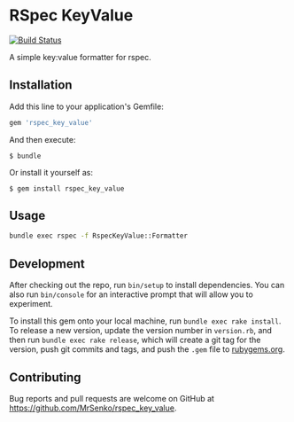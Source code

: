 # RSpec KeyValue

[![Build Status](https://travis-ci.org/MrSenko/rspec_key_value.svg?branch=master)](https://travis-ci.org/MrSenko/rspec_key_value)

A simple key:value formatter for rspec.

## Installation

Add this line to your application's Gemfile:

```ruby
gem 'rspec_key_value'
```

And then execute:

    $ bundle

Or install it yourself as:

    $ gem install rspec_key_value

## Usage

```bash
bundle exec rspec -f RspecKeyValue::Formatter
```

## Development

After checking out the repo, run `bin/setup` to install dependencies.
You can also run `bin/console` for an interactive prompt that will allow you to experiment.

To install this gem onto your local machine, run `bundle exec rake install`.
To release a new version, update the version number in `version.rb`, and then run
`bundle exec rake release`, which will create a git tag for the version,
push git commits and tags, and push the `.gem` file to [rubygems.org](https://rubygems.org).

## Contributing

Bug reports and pull requests are welcome on GitHub at https://github.com/MrSenko/rspec_key_value.
